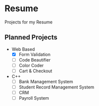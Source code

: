 # Resume
Projects for my Resume

## Planned Projects
- Web Based
  - [x] Form Validation
  - [ ] Code Beautifier
  - [ ] Color Coder
  - [ ] Cart & Checkout
- C++
  - [ ] Bank Management System
  - [ ] Student Record Management System
  - [ ] CRM
  - [ ] Payroll System